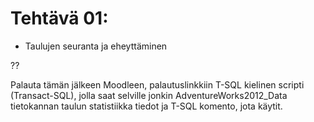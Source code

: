 # Tehtävä 01:

- Taulujen seuranta ja eheyttäminen

??

Palauta tämän jälkeen Moodleen, palautuslinkkiin  T-SQL kielinen scripti (Transact-SQL), jolla saat selville jonkin AdventureWorks2012_Data tietokannan taulun statistiikka tiedot ja T-SQL komento, jota käytit.
